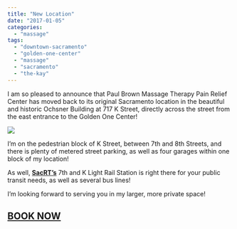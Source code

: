 ```yaml
---
title: "New Location"
date: "2017-01-05"
categories: 
  - "massage"
tags: 
  - "downtown-sacramento"
  - "golden-one-center"
  - "massage"
  - "sacramento"
  - "the-kay"
---
```


I am so pleased to announce that Paul Brown Massage Therapy Pain Relief Center has moved back to its original Sacramento location in the beautiful and historic Ochsner Building at 717 K Street, directly across the street from the east entrance to the Golden One Center!

![](images/tumblr_inline_ojalz4c6Pi1qfdmqm_540.jpg)

I’m on the pedestrian block of K Street, between 7th and 8th Streets, and there is plenty of metered street parking, as well as four garages within one block of my location!

As well, **[SacRT’s](http://sacrt.com/tripplanning3.stm)** 7th and K Light Rail Station is right there for your public transit needs, as well as several bus lines!  

I’m looking forward to serving you in my larger, more private space!

## [**BOOK NOW**](http://paulbrownmassagetherapy.fullslate.com)

